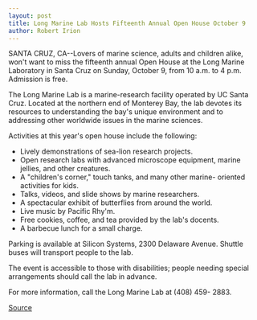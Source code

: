 ```yaml
---
layout: post
title: Long Marine Lab Hosts Fifteenth Annual Open House October 9
author: Robert Irion
---
```


SANTA CRUZ, CA--Lovers of marine science, adults and children  alike, won't want to miss the fifteenth annual Open House at the  Long Marine Laboratory in Santa Cruz on Sunday, October 9, from 10 a.m. to 4 p.m. Admission is free.

The Long Marine Lab is a marine-research facility operated by  UC Santa Cruz. Located at the northern end of Monterey Bay, the lab  devotes its resources to understanding the bay's unique environment  and to addressing other worldwide issues in the marine sciences.

Activities at this year's open house include the following:
* Lively demonstrations of sea-lion research projects.
* Open research labs with advanced microscope equipment,  marine jellies, and other creatures.
* A "children's corner," touch tanks, and many other marine- oriented activities for kids.
* Talks, videos, and slide shows by marine researchers.
* A spectacular exhibit of butterflies from around the world.
* Live music by Pacific Rhy'm.
* Free cookies, coffee, and tea provided by the lab's docents.
* A barbecue lunch for a small charge.

Parking is available at Silicon Systems, 2300 Delaware  Avenue. Shuttle buses will transport people to the lab.

The event is accessible to those with disabilities; people  needing special arrangements should call the lab in advance.

For more information, call the Long Marine Lab at (408) 459- 2883\.

[Source](http://www1.ucsc.edu/news_events/press_releases/archive/94-95/09-94/091294-Long_Marine_Lab_Ope.html "Permalink to 091294-Long_Marine_Lab_Ope")
